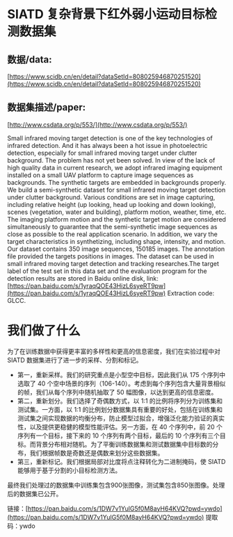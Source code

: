 # SIATD 复杂背景下红外弱小运动目标检测数据集

## 数据/data:

[https://www.scidb.cn/en/detail?dataSetId=808025946870251520](https://www.scidb.cn/en/detail?dataSetId=808025946870251520)

## 数据集描述/paper:

 [http://www.csdata.org/p/553/](http://www.csdata.org/p/553/)

Small infrared moving target detection is one of the key technologies of infrared detection. And it has always been a hot issue in photoelectric detection, especially for small infrared moving target under clutter background. The problem has not yet been solved. In view of the lack of high quality data in current research, we adopt infrared imaging equipment installed on a small UAV platform to capture image sequences as backgrounds. The synthetic targets are embedded in backgrounds properly. We build a semi-synthetic dataset for small infrared moving target detection under clutter background. Various conditions are set in image capturing, including relative height (up looking, head up looking and down looking), scenes (vegetation, water and building), platform motion, weather, time, etc. The imaging platform motion and the synthetic target motion are considered simultaneously to guarantee that the semi-synthetic image sequences as close as possible to the real application scenario. In addition, we vary the target characteristics in synthetizing, including shape, intensity, and motion. Our dataset contains 350 image sequences, 150185 images. The annotation file provided the targets positions in images. The dataset can be used in small infrared moving target detection and tracking researches.The target label of the test set in this data set and the evaluation program for the detection results are stored in Baidu online disk, link: [https://pan.baidu.com/s/1yraqQOE43HizL6syeRT9pw](https://pan.baidu.com/s/1yraqQOE43HizL6syeRT9pw) Extraction code: GLCC.

# 我们做了什么

为了在训练数据中获得更丰富的多样性和更高的信息密度，我们在实验过程中对 SIATD 数据集进行了进一步的采样、分割和标记。

- 第一，重新采样。我们的研究重点是小型空中目标，因此我们从 175 个序列中选取了 40 个空中场景的序列（106-140）。考虑到每个序列包含大量背景相似的帧，我们从每个序列中随机抽取了 50 幅图像，以达到更高的信息密度。
- 第二，重新划分。我们选择了奇偶数方式，以 1:1 的比例将序列分为训练集和测试集。一方面，以 1:1 的比例划分数据集具有重要的好处，包括在训练集和测试集之间实现数据的均衡分布，防止模型过拟合，增强泛化能力验证的真实性，以及提供更稳健的模型性能评估。另一方面，在 40 个序列中，前 20 个序列有一个目标，接下来的 10 个序列有两个目标，最后的 10 个序列有三个目标。而背景分布相对随机。为了平衡训练数据集和测试数据集中目标数的分布，我们根据帧数是奇数还是偶数来划分这些数据集。
- 第三，重新标记。我们根据局部对比度将点注释转化为二进制掩码，使 SIATD 能够用于基于分割的小目标检测方法。

最终我们处理过的数据集中训练集包含900张图像，测试集包含850张图像。处理后的数据集已公开。

链接：[https://pan.baidu.com/s/1DW7v1YulG5f0M8ayH64KVQ?pwd=ywdo](https://pan.baidu.com/s/1DW7v1YulG5f0M8ayH64KVQ?pwd=ywdo)
提取码：ywdo
